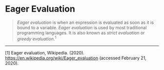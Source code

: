 # Eager Evaluation

> _Eager evaluation_ is when an expression is evaluated as soon as it is bound to a variable. _Eager evaluation_ is used by most traditional programming languages. It is also known as _strict evaluation_ or _greedy evaluation_.<sup>1</sup>

- - -

[1] Eager evaluation, Wikipedia. (2020). <https://en.wikipedia.org/wiki/Eager_evaluation> (accessed February 21, 2020).
